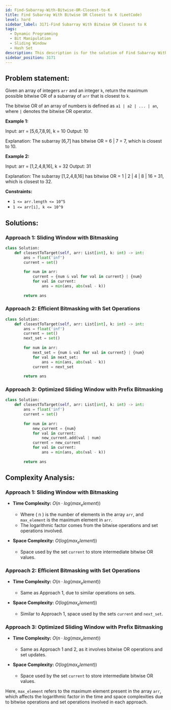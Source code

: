 ```yaml
---
id: Find-Subarray-With-Bitwise-OR-Closest-to-K
title: Find Subarray With Bitwise OR Closest to K (LeetCode)
level: hard
sidebar_label: 3171-Find Subarray With Bitwise OR Closest to K
tags:
  - Dynamic Programming
  - Bit Manipulation
  - Sliding Window
  - Hash Set
description: This description is for the solution of Find Subarray With Bitwise OR Closest to K
sidebar_position: 3171
---
```


## Problem statement:

Given an array of integers `arr` and an integer `k`, return the maximum possible bitwise OR of a subarray of `arr` that is closest to `k`.

The bitwise OR of an array of numbers is defined as `a1 | a2 | ... | an`, where `|` denotes the bitwise OR operator.

**Example 1:**

Input: arr = [5,6,7,8,9], k = 10
Output: 10

Explanation: The subarray [6,7] has bitwise OR = 6 | 7 = 7, which is closest to 10.

**Example 2:**

Input: arr = [1,2,4,8,16], k = 32
Output: 31

Explanation: The subarray [1,2,4,8,16] has bitwise OR = 1 | 2 | 4 | 8 | 16 = 31, which is closest to 32.

**Constraints:**

- `1 <= arr.length <= 10^5`
- `1 <= arr[i], k <= 10^9`

## Solutions:

### Approach 1: Sliding Window with Bitmasking

```python
class Solution:
    def closestToTarget(self, arr: List[int], k: int) -> int:
        ans = float('inf')
        current = set()
        
        for num in arr:
            current = {num & val for val in current} | {num}
            for val in current:
                ans = min(ans, abs(val - k))
        
        return ans
```

### Approach 2: Efficient Bitmasking with Set Operations

```python
class Solution:
    def closestToTarget(self, arr: List[int], k: int) -> int:
        ans = float('inf')
        current = set()
        next_set = set()
        
        for num in arr:
            next_set = {num & val for val in current} | {num}
            for val in next_set:
                ans = min(ans, abs(val - k))
            current = next_set
        
        return ans
```

### Approach 3: Optimized Sliding Window with Prefix Bitmasking

```python
class Solution:
    def closestToTarget(self, arr: List[int], k: int) -> int:
        ans = float('inf')
        current = set()
        
        for num in arr:
            new_current = {num}
            for val in current:
                new_current.add(val | num)
            current = new_current
            for val in current:
                ans = min(ans, abs(val - k))
        
        return ans
```
## Complexity Analysis:

### Approach 1: Sliding Window with Bitmasking

- **Time Complexity:** $O(n⋅log(max_element))$
  - Where \( n \) is the number of elements in the array `arr`, and `max_element` is the maximum element in `arr`.
  - The logarithmic factor comes from the bitwise operations and set operations involved.

- **Space Complexity:** $O(log(max_element))$
  - Space used by the set `current` to store intermediate bitwise OR values.

### Approach 2: Efficient Bitmasking with Set Operations

- **Time Complexity:** $O(n⋅log(max_element))$
  - Same as Approach 1, due to similar operations on sets.

- **Space Complexity:** $O(log(max_element))$
  - Similar to Approach 1, space used by the sets `current` and `next_set`.

### Approach 3: Optimized Sliding Window with Prefix Bitmasking

- **Time Complexity:** $O(n⋅log(max_element))$
  - Same as Approach 1 and 2, as it involves bitwise OR operations and set updates.

- **Space Complexity:** $O(log(max_element))$
  - Space used by the set `current` to store intermediate bitwise OR values.

Here, `max_element` refers to the maximum element present in the array `arr`, which affects the logarithmic factor in the time and space complexities due to bitwise operations and set operations involved in each approach.
